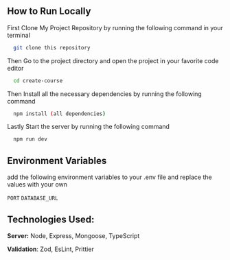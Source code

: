 ## How to Run Locally

First Clone My Project Repository by running the following command in your terminal

```bash
  git clone this repository
```

Then Go to the project directory and open the project in your favorite code editor

```bash
  cd create-course
```

Then Install all the necessary dependencies by running the following command    

```bash
  npm install (all dependencies)
```

Lastly Start the server by running the following command

```bash
  npm run dev
```

## Environment Variables
 add the following environment variables to your .env file and replace the values with your own

`PORT`
`DATABASE_URL`

## Technologies Used:

**Server:** Node, Express, Mongoose, TypeScript 

**Validation**: Zod, EsLint, Prittier